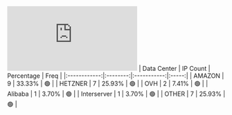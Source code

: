 ![Diagramm](https://github.com/obajay/StateSync-snapshots/blob/main/Projects/Medibloc/1/README.md)
| Data Center | IP Count | Percentage | Freq |
|:------------:|:--------:|:-----------:|:-----:|
| AMAZON | 9 | 33.33% | 🟢 |
| HETZNER | 7 | 25.93% | 🟢 |
| OVH | 2 | 7.41% | 🟢 |
| Alibaba | 1 | 3.70% | 🟢 |
| Interserver | 1 | 3.70% | 🟢 |
| OTHER | 7 | 25.93% | 🟢 |